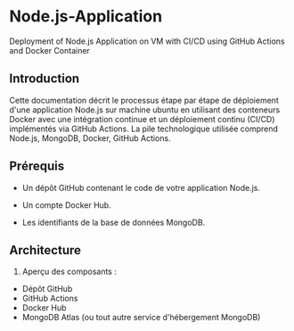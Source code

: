 # Node.js-Application
Deployment of Node.js Application on VM with CI/CD using GitHub Actions and Docker Container

## Introduction

Cette documentation décrit le processus étape par étape de déploiement d'une application Node.js sur machine ubuntu en utilisant des conteneurs Docker avec une intégration continue et un déploiement continu (CI/CD) implémentés via GitHub Actions. La pile technologique utilisée comprend Node.js, MongoDB, Docker, GitHub Actions.

## Prérequis

* Un dépôt GitHub contenant le code de votre application Node.js.

* Un compte Docker Hub.
* Les identifiants de la base de données MongoDB.

## Architecture

1. Aperçu des composants :

* Dépôt GitHub
* GitHub Actions
* Docker Hub
* MongoDB Atlas (ou tout autre service d'hébergement MongoDB)







